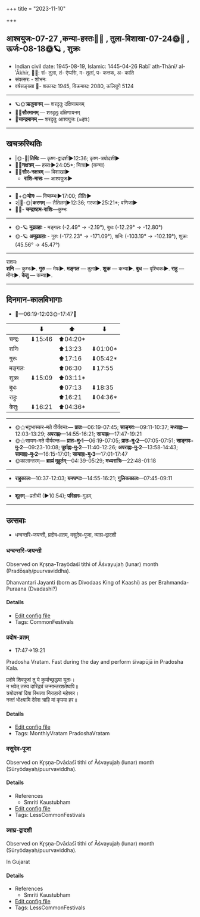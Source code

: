 +++
title = "2023-11-10"

+++
## आश्वयुजः-07-27  ,कन्या-हस्तः🌛🌌  ,  तुला-विशाखा-07-24🌞🌌  ,  ऊर्जः-08-18🌞🪐  , शुक्रः
- Indian civil date: 1945-08-19, Islamic: 1445-04-26 Rabīʿ ath-Thānī/ al-ʾĀkhir, 🌌🌞: सं- तुला, तं- ऐप्पसि, म- तुलां, प- कत्तक, अ- काति
- संवत्सरः - शोभनः
- वर्षसङ्ख्या 🌛- शकाब्दः 1945, विक्रमाब्दः 2080, कलियुगे 5124
___________________
- 🪐🌞**ऋतुमानम्** — शरदृतुः दक्षिणायनम्
- 🌌🌞**सौरमानम्** — शरदृतुः दक्षिणायनम्
- 🌛**चान्द्रमानम्** — शरदृतुः आश्वयुजः (≈इषः)
___________________


## खचक्रस्थितिः
- |🌞-🌛|**तिथिः** — कृष्ण-द्वादशी►12:36; कृष्ण-त्रयोदशी►  
- 🌌🌛**नक्षत्रम्** — हस्तः►24:05*; चित्रा► (कन्या)  
- 🌌🌞**सौर-नक्षत्रम्** — विशाखा►  
  - **राशि-मासः** — आश्वयुजः► 
___________________
- 🌛+🌞**योगः** — विष्कम्भः►17:00; प्रीतिः►  
- २|🌛-🌞|**करणम्** — तैतिलम्►12:36; गरजा►25:21*; वणिजा►  
- 🌌🌛- **चन्द्राष्टम-राशिः**—कुम्भः  
___________________
- 🌞-🪐 **मूढग्रहाः** - मङ्गलः (-2.49° → -2.19°), बुधः (-12.29° → -12.80°)
- 🌞-🪐 **अमूढग्रहाः** - गुरुः (-172.23° → -171.09°), शनिः (-103.19° → -102.19°), शुक्रः (45.56° → 45.47°)
___________________
राशयः  
**शनि** — कुम्भः►. **गुरु** — मेषः►. **मङ्गल** — तुला►. **शुक्र** — कन्या►. **बुध** — वृश्चिकः►. **राहु** — मीनः►. **केतु** — कन्या►. 
___________________


## दिनमान-कालविभागाः
- 🌅—06:19-12:03🌞-17:47🌇  

|      |⬇     |⬆     |⬇     |
|------|-----|-----|------|
|चन्द्रः|⬇15:46 |⬆04:20*|     |
|शनिः   |     |⬆13:23 |⬇01:00*|
|गुरुः  |     |⬆17:16 |⬇05:42*|
|मङ्गलः |     |⬆06:30 |⬇17:55 |
|शुक्रः |⬇15:09 |⬆03:11*|     |
|बुधः   |     |⬆07:13 |⬇18:35 |
|राहुः  |     |⬆16:21 |⬇04:36*|
|केतुः  |⬇16:21 |⬆04:36*|     |
___________________
- 🌞⚝भट्टभास्कर-मते वीर्यवन्तः— **प्रातः**—06:19-07:45; **साङ्गवः**—09:11-10:37; **मध्याह्नः**—12:03-13:29; **अपराह्णः**—14:55-16:21; **सायाह्नः**—17:47-19:21  
- 🌞⚝सायण-मते वीर्यवन्तः— **प्रातः-मु॰1**—06:19-07:05; **प्रातः-मु॰2**—07:05-07:51; **साङ्गवः-मु॰2**—09:23-10:08; **पूर्वाह्णः-मु॰2**—11:40-12:26; **अपराह्णः-मु॰2**—13:58-14:43; **सायाह्नः-मु॰2**—16:15-17:01; **सायाह्नः-मु॰3**—17:01-17:47  
- 🌞कालान्तरम्— **ब्राह्मं मुहूर्तम्**—04:39-05:29; **मध्यरात्रिः**—22:48-01:18  
___________________
- **राहुकालः**—10:37-12:03; **यमघण्टः**—14:55-16:21; **गुलिककालः**—07:45-09:11  
___________________
- **शूलम्**—प्रतीची (►10:54); **परिहारः**–गुडम्  
___________________

## उत्सवाः
- धन्वन्तरि-जयन्ती, प्रदोष-व्रतम्, वसुदेव-पूजा, व्याघ्र-द्वादशी
### धन्वन्तरि-जयन्ती

Observed on Kr̥ṣṇa-Trayōdaśī tithi of Āśvayujaḥ (lunar) month (Pradōṣaḥ/puurvaviddha). 

Dhanvantari Jayanti (born as Divodaas King of Kaashi) as per Brahmanda-Puraana (Dvadashi?)

#### Details
- [Edit config file](https://github.com/jyotisham/adyatithi/blob/master/devatA/vaiShNava/lunar_month/tithi/07/28/dhanvantari~jayantI.toml)
- Tags: CommonFestivals


### प्रदोष-व्रतम्
- 17:47→19:21



Pradosha Vratam. Fast during the day and perform śivapūjā in Pradosha Kala.

प्रदोषे  शिवपूजां  तु  ये  कुर्याच्छ्रद्धया  युताः।  
न  भवेत्  तस्य  दारिद्र्यं  जन्मान्तरशतेष्वपि॥  
त्रयोदश्यां दिवा स्थित्वा निराहारो महेश्वर।  
नक्तं भोक्ष्यामि देवेश त्राहि मां कृपया हर॥



#### Details
- [Edit config file](https://github.com/jyotisham/adyatithi/blob/master/time_focus/monthly/pradoSha/description_only/pradOSa-vratam.toml)
- Tags: MonthlyVratam PradoshaVratam


### वसुदेव-पूजा

Observed on Kr̥ṣṇa-Dvādaśī tithi of Āśvayujaḥ (lunar) month (Sūryōdayaḥ/puurvaviddha). 



#### Details
- References
  - Smriti Kaustubham
- [Edit config file](https://github.com/jyotisham/adyatithi/blob/master/devatA/vaiShNava/lunar_month/tithi/07/27/vasudEva-pUjA.toml)
- Tags: LessCommonFestivals


### व्याघ्र-द्वादशी

Observed on Kr̥ṣṇa-Dvādaśī tithi of Āśvayujaḥ (lunar) month (Sūryōdayaḥ/puurvaviddha). 

In Gujarat

#### Details
- References
  - Smriti Kaustubham
- [Edit config file](https://github.com/jyotisham/adyatithi/blob/master/general/lunar_month/tithi/07/27/vyAghra-dvAdazI.toml)
- Tags: LessCommonFestivals


